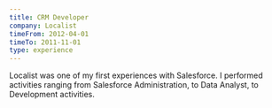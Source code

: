 ```yaml
---
title: CRM Developer
company: Localist 
timeFrom: 2012-04-01
timeTo: 2011-11-01
type: experience
---
```

Localist was one of my first experiences with Salesforce. I performed activities 
ranging from Salesforce Administration, to Data Analyst, to Development 
activities.
